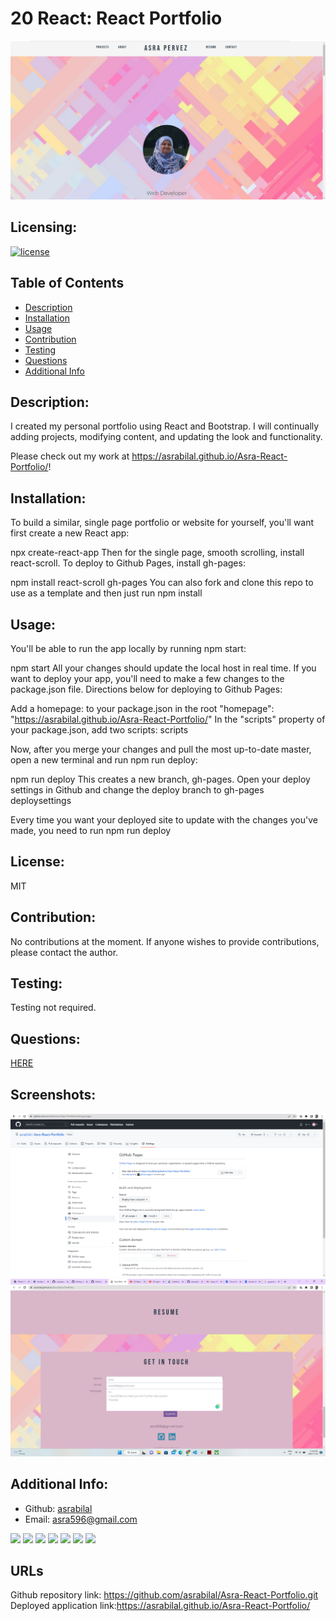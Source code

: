 # 20 React: React Portfolio


 ![ASRA REACT PORTFOLIO](./Assets/profilepage.png)


  ## Licensing:
  [![license](https://img.shields.io/badge/license-MIT-neonblue)](https://shields.io)
  
  ## Table of Contents 
  - [Description](#description)
  - [Installation](#installation)
  - [Usage](#usage)
  - [Contribution](#contribution)
  - [Testing](#testing)
  - [Questions](#questions)
  - [Additional Info](#additional-info)
 
 
  ## Description:
  I created my personal portfolio using React and Bootstrap. I will continually adding projects, modifying content, and updating the look and functionality.

  Please check out my work at https://asrabilal.github.io/Asra-React-Portfolio/!
  
  ## Installation:
  To build a similar, single page portfolio or website for yourself, you'll want first create a new React app:

  npx create-react-app <projectname>
  Then for the single page, smooth scrolling, install react-scroll. To deploy to Github Pages, install gh-pages:

  npm install react-scroll gh-pages
  You can also fork and clone this repo to use as a template and then just run npm install
  
  ## Usage:
  You'll be able to run the app locally by running npm start:

 npm start
 All your changes should update the local host in real time. If you want to deploy your app, you'll need to make a few changes to the package.json file. Directions      below for deploying to Github Pages:

 Add a homepage: to your package.json in the root
 "homepage": "https://asrabilal.github.io/Asra-React-Portfolio/"
  In the "scripts" property of your package.json, add two scripts: scripts

  Now, after you merge your changes and pull the most up-to-date master, open a new terminal and run npm run deploy:

  npm run deploy
  This creates a new branch, gh-pages. Open your deploy settings in Github and change the deploy branch to gh-pages deploysettings

  Every time you want your deployed site to update with the changes you've made, you need to run npm run deploy
  
  ## License:
  MIT
  
  ## Contribution:
  No contributions at the moment. If anyone wishes to provide contributions, please contact the author.
  
  ## Testing:
  Testing not required.
  
  ## Questions:
  [HERE](https://github.com/asrabilal)
  
  ## Screenshots:
  ![gh-pagesdeployment](Assets/gh-pagesdeployment.png)<br>
  ![contactform](Assets/contactform.png)<br>

   
  
  ## Additional Info:
  - Github: [asrabilal](https://github.com/asrabilal)
  - Email: asra596@gmail.com 

  <p>
    <img src="https://img.shields.io/badge/-HTML-neon" />
    <img src="https://img.shields.io/badge/-CSS-lightgrey" />
    <img src="https://img.shields.io/badge/-Bootstrap-purple" />
    <img src="https://img.shields.io/badge/-Node-green" />
    <img src="https://img.shields.io/badge/-Graphql-blue" />
    <img src="https://img.shields.io/badge/-npm-yellow" />
    <img src="https://img.shields.io/badge/-Apolloserver-orange" />
</p>

## URLs
Github repository link: https://github.com/asrabilal/Asra-React-Portfolio.git <br>
Deployed application link:https://asrabilal.github.io/Asra-React-Portfolio/ <br>

